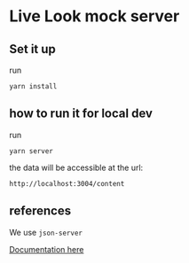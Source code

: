 # Live Look mock server

## Set it up

run

```
yarn install
```

## how to run it for local dev

run
```
yarn server
```

the data will be accessible at the url:
```
http://localhost:3004/content
```

## references

We use `json-server`

[Documentation here](https://www.npmjs.com/package/json-server)